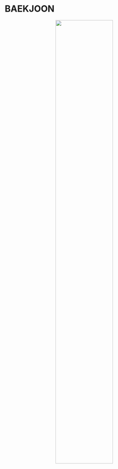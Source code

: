 # BAEKJOON
<div align="center">
  <img src="http://mazassumnida.wtf/api/v2/generate_badge?boj={mir0173}" width=60%/>
</div>
